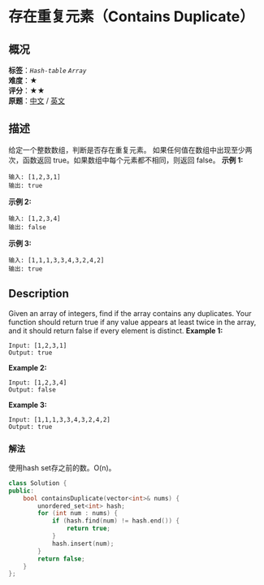 # 存在重复元素（Contains Duplicate）
## 概况
**标签**：*`Hash-table`*  *`Array`*<br>
**难度**：★<br>
**评分**：★★<br>
**原题**：[中文](https://leetcode-cn.com/problems/contains-duplicate) / [英文](https://leetcode.com/problems/contains-duplicate)
## 描述
给定一个整数数组，判断是否存在重复元素。
如果任何值在数组中出现至少两次，函数返回 true。如果数组中每个元素都不相同，则返回 false。
**示例 1:**
```
输入: [1,2,3,1]
输出: true
```
**示例 2:**
```
输入: [1,2,3,4]
输出: false
```
**示例 3:**
```
输入: [1,1,1,3,3,4,3,2,4,2]
输出: true
```
## Description
Given an array of integers, find if the array contains any duplicates.
Your function should return true if any value appears at least twice in the array, and it should return false if every element is distinct.
**Example 1:**
```
Input: [1,2,3,1]
Output: true
```
**Example 2:**
```
Input: [1,2,3,4]
Output: false
```
**Example 3:**
```
Input: [1,1,1,3,3,4,3,2,4,2]
Output: true 
```
### 解法
使用hash set存之前的数。O(n)。
```c++
class Solution {
public:
    bool containsDuplicate(vector<int>& nums) {
        unordered_set<int> hash;
        for (int num : nums) {
            if (hash.find(num) != hash.end()) {
                return true;
            }
            hash.insert(num);
        }
        return false;
    }
};
```

